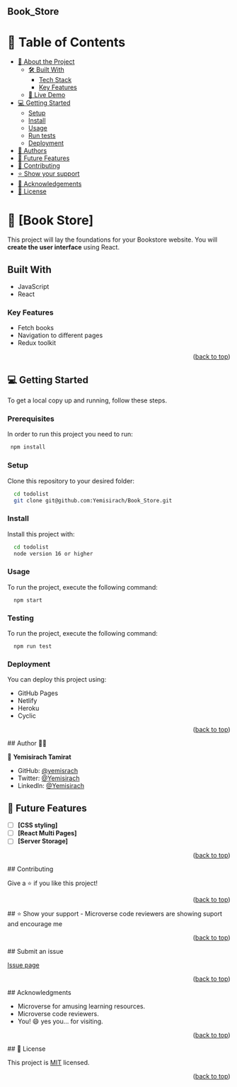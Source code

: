 ## Book_Store

# 📗 Table of Contents

- [📖 About the Project](#about-project)
  - [🛠 Built With](#built-with)
    - [Tech Stack](#tech-stack)
    - [Key Features](#key-features)
  - [🚀 Live Demo](#live-demo)
- [💻 Getting Started](#getting-started)
  - [Setup](#setup)
  - [Install](#install)
  - [Usage](#usage)
  - [Run tests](#run-tests)
  - [Deployment](#triangular_flag_on_post-deployment)
- [👥 Authors](#authors)
- [🔭 Future Features](#future-features)
- [🤝 Contributing](#contributing)
- [⭐️ Show your support](#support)
- [🙏 Acknowledgements](#acknowledgements)
- [📝 License](#license)

# 📖 [Book Store] <a name="about-project"></a>

This project will lay the foundations for your Bookstore website. You will **create the user interface** using React.
## Built With

- JavaScript
- React

### Key Features <a name="key-features"></a>
- Fetch books 
- Navigation to different pages
- Redux toolkit

<p align="right">(<a href="#readme-top">back to top</a>)</p>

## 💻 Getting Started <a name="getting-started"></a>

To get a local copy up and running, follow these steps.

### Prerequisites

In order to run this project you need to run:


```sh
 npm install
```


### Setup

Clone this repository to your desired folder:


```sh
  cd todolist
  git clone git@github.com:Yemisirach/Book_Store.git
```

### Install

Install this project with:



```sh
  cd todolist
  node version 16 or higher
```


### Usage

To run the project, execute the following command:


```
  npm start
```

### Testing

To run the project, execute the following command:

```
  npm run test
```

### Deployment

You can deploy this project using:

- GitHub Pages
- Netlify
- Heroku
- Cyclic


<p align="right">(<a href="#readme-top">back to top</a>)</p>
## Author 👱‍♂️

👤 **Yemisirach Tamirat**

- GitHub: [@yemisrach](https://github.com/Yemisirach)
- Twitter: [@Yemisirach](https://twitter.com/tamiratyemsrach)
- LinkedIn: [@Yemisirach](https://www.linkedin.com/in/yemisirach)

## 🔭 Future Features <a name="future-features"></a>

- [ ] **[CSS styling]**
- [ ] **[React Multi Pages]**
- [ ] **[Server Storage]**

<p align="right">(<a href="#readme-top">back to top</a>)</p>
## Contributing

Give a ⭐️ if you like this project!

<p align="right">(<a href="#readme-top">back to top</a>)</p>
## ⭐️ Show your support <a name="support"></a>
- Microverse code reviewers are showing suport and encourage me 

<p align="right">(<a href="#readme-top">back to top</a>)</p>
## Submit an issue

[Issue page](https://github.com/Yemisirach/Book_Store/issues)

<p align="right">(<a href="#readme-top">back to top</a>)</p>
## Acknowledgments

- Microverse for amusing learning resources.
- Microverse code reviewers.
- You! 😄 yes you... for visiting.

<p align="right">(<a href="#readme-top">back to top</a>)</p>
## 📝 License <a name="license"></a>

This project is [MIT](license) licensed.

<p align="right">(<a href="#readme-top">back to top</a>)</p>
